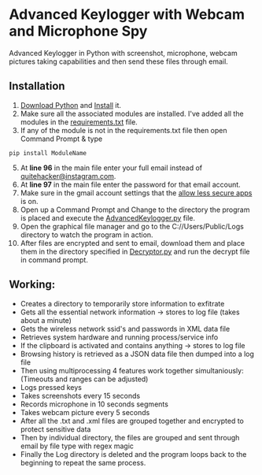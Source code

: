 # Advanced Keylogger with Webcam and Microphone Spy
Advanced Keylogger in Python with screenshot, microphone, webcam pictures taking capabilities and then send these files through email.

## Installation
1. [Download Python](https://www.python.org/downloads/) and [Install](https://www.w3schools.in/python-tutorial/install/) it.
2. Make sure all the associated modules are installed. I've added all the modules in the [requirements.txt](https://github.com/rohitranaqh/Advanced-Keylogger-with-Webcam-and-Microphone-Spy/blob/main/requirements.txt) file.
3. If any of the module is not in the requirements.txt file then open Command Prompt & type
```
pip install ModuleName
```
5. At **line 96** in the main file enter your full email instead of quitehacker@instagram.com.
6. At **line 97** in the main file enter the password for that email account.
7. Make sure in the gmail account settings that the [allow less secure apps](https://support.google.com/accounts/answer/6010255?hl=en#zippy=%2Cif-less-secure-app-access-is-on-for-your-account) is on.
8. Open up a Command Prompt and Change to the directory the program is placed and execute the [AdvancedKeylogger.py](https://github.com/rohitranaqh/Advanced-Keylogger-with-Webcam-and-Microphone-Spy/blob/main/Advnaced%20Keylogger.py) file.
9. Open the graphical file manager and go to the C://Users/Public/Logs directory to watch the program in action.
10. After files are encrypted and sent to email, download them and place them in the directory specified in [Decryptor.py](https://github.com/rohitranaqh/Advanced-Keylogger-with-Webcam-and-Microphone-Spy/blob/main/Decryptor.py) and run the decrypt file in command prompt.

## Working:
* Creates a directory to temporarily store information to exfitrate
* Gets all the essential network information -> stores to log file (takes about a minute)
* Gets the wireless network ssid's and passwords in XML data file
* Retrieves system hardware and running process/service info
* If the clipboard is activated and contains anything -> stores to log file
* Browsing history is retrieved as a JSON data file then dumped into a log file
* Then using multiprocessing 4 features work together simultaniously: (Timeouts and ranges can be adjusted)
* Logs pressed keys
* Takes screenshots every 15 seconds
* Records microphone in 10 seconds segments
* Takes webcam picture every 5 seconds
* After all the .txt and .xml files are grouped together and encrypted to protect sensitive data
* Then by individual directory, the files are grouped and sent through email by file type with regex magic
* Finally the Log directory is deleted and the program loops back to the beginning to repeat the same process.
